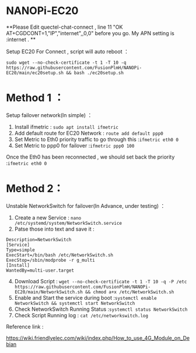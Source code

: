# NANOPi-EC20

**Please Edit quectel-chat-connect , line 11 "OK AT+CGDCONT=1,"IP","internet",,0,0"  before you go. My APN setting is :internet . **

Setup EC20 For Connect , script will auto reboot ：</br>
```
sudo wget --no-check-certificate -t 1 -T 10 -q https://raw.githubusercontent.com/FusionPlmH/NANOPi-EC20/main/ec20setup.sh && bash ./ec20setup.sh
```
# Method 1 ：
Setup failover network(In simple) ：
1. Install ifmetric : ```sudo apt install ifmetric ```
2. Add default route for EC20 Network : ```route add default ppp0```
3. Set Metric to Eth0 priority traffic to go through this :```ifmetric eth0 0```
4. Set Metric to ppp0 for failover :```ifmetric ppp0 100```

Once the Eth0 has been reconnected , we should set back the priority :```ifmetric eth0 0```


# Method 2：
Unstable NetworkSwitch for failover(In Advance, under testing) ：</br>
1. Create a new Service : ```nano /etc/systemd/system/NetworkSwitch.service ```
2. Patse those into text and save it :
```[Unit]
Description=NetworkSwitch
[Service]
Type=simple
ExecStart=/bin/bash /etc/NetworkSwitch.sh
ExecStop=/sbin/modprobe -r g_multi
[Install]
WantedBy=multi-user.target
 ```

4. Download Script : ```wget --no-check-certificate -t 1 -T 10 -q -P /etc https://raw.githubusercontent.com/FusionPlmH/NANOPi-EC20/main/NetworkSwitch.sh && chmod a+x /etc/NetworkSwitch.sh```
5. Enable and Start the service during boot :```systemctl enable NetworkSwitch && systemctl start NetworkSwitch ```
6. Check NetworkSwitch Running Status :```systemctl status NetworkSwitch ```
7. Check Script Running log :  ```cat /etc/networkswitch.log ```

   
Reference link :

https://wiki.friendlyelec.com/wiki/index.php/How_to_use_4G_Module_on_Debian
